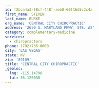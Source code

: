 ```yaml
---
id: f2bca4a3-f8cf-448f-aeb8-60f16d5c2c4a
first_name: STEVEN
last_name: BURKE
org_name: 'CENTRAL CITY CHIROPRACTIC'
address: '2650 S. MARYLAND PKWY, STE. A2'
category: complementary-medicine
services:
  - chiropractors
phone: (702)735-0000
city: 'LAS VEGAS'
state: NV
zip: '89109'
title: 'CENTRAL CITY CHIROPRACTIC'
_geoloc:
  lng: -115.14796
  lat: 36.126038
---
```

